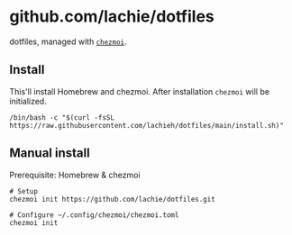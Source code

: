 # github.com/lachie/dotfiles

dotfiles, managed with [`chezmoi`](https://github.com/twpayne/chezmoi).

## Install

This'll install Homebrew and chezmoi. After installation `chezmoi` will be initialized.

```shell
/bin/bash -c "$(curl -fsSL https://raw.githubusercontent.com/lachieh/dotfiles/main/install.sh)"
```

## Manual install

Prerequisite: Homebrew & chezmoi

```shell
# Setup
chezmoi init https://github.com/lachie/dotfiles.git

# Configure ~/.config/chezmoi/chezmoi.toml
chezmoi init
```
